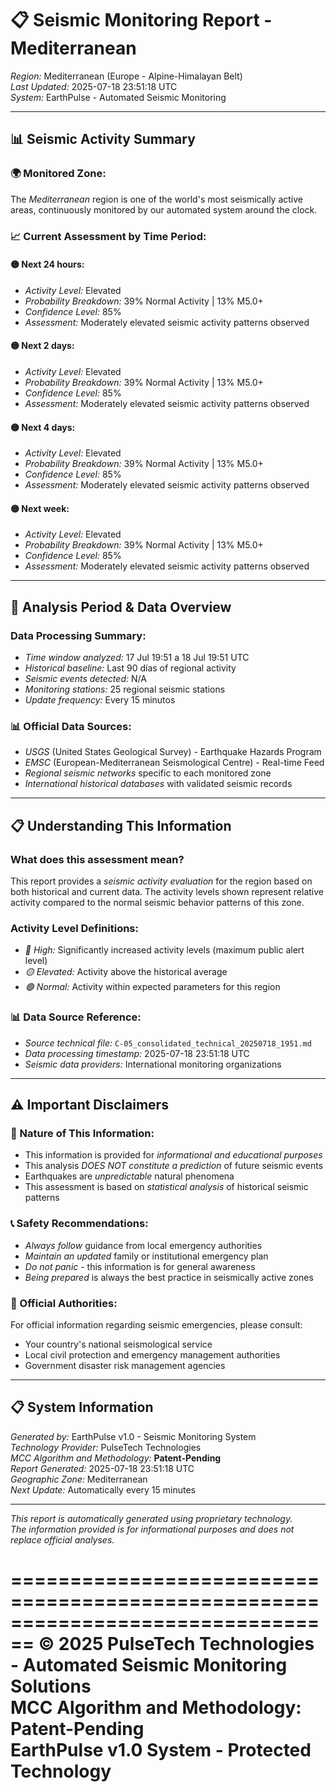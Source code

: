 # 📋 Seismic Monitoring Report - Mediterranean

*Region:* Mediterranean (Europe - Alpine-Himalayan Belt)  
*Last Updated:* 2025-07-18 23:51:18 UTC  
*System:* EarthPulse - Automated Seismic Monitoring  

---

## 📊 Seismic Activity Summary

### 🌍 Monitored Zone:
The *Mediterranean* region is one of the world's most seismically active areas, continuously monitored by our automated system around the clock.

### 📈 Current Assessment by Time Period:

#### 🟡 Next 24 hours:
- *Activity Level:* Elevated
- *Probability Breakdown:* 39% Normal Activity | 13% M5.0+
- *Confidence Level:* 85%
- *Assessment:* Moderately elevated seismic activity patterns observed

#### 🟡 Next 2 days:
- *Activity Level:* Elevated
- *Probability Breakdown:* 39% Normal Activity | 13% M5.0+
- *Confidence Level:* 85%
- *Assessment:* Moderately elevated seismic activity patterns observed

#### 🟡 Next 4 days:
- *Activity Level:* Elevated
- *Probability Breakdown:* 39% Normal Activity | 13% M5.0+
- *Confidence Level:* 85%
- *Assessment:* Moderately elevated seismic activity patterns observed

#### 🟡 Next week:
- *Activity Level:* Elevated
- *Probability Breakdown:* 39% Normal Activity | 13% M5.0+
- *Confidence Level:* 85%
- *Assessment:* Moderately elevated seismic activity patterns observed


---

## 📅 Analysis Period & Data Overview

### Data Processing Summary:
- *Time window analyzed:* 17 Jul 19:51 a 18 Jul 19:51 UTC
- *Historical baseline:* Last 90 días of regional activity
- *Seismic events detected:* N/A
- *Monitoring stations:* 25 regional seismic stations
- *Update frequency:* Every 15 minutos

### 📊 Official Data Sources:
- *USGS* (United States Geological Survey) - Earthquake Hazards Program
- *EMSC* (European-Mediterranean Seismological Centre) - Real-time Feed
- *Regional seismic networks* specific to each monitored zone
- *International historical databases* with validated seismic records



---

## 📋 Understanding This Information

### What does this assessment mean?
This report provides a *seismic activity evaluation* for the region based on both historical and current data. The activity levels shown represent relative activity compared to the normal seismic behavior patterns of this zone.

### Activity Level Definitions:
- *🔴 High:* Significantly increased activity levels (maximum public alert level)
- *🟡 Elevated:* Activity above the historical average  
- *🟢 Normal:* Activity within expected parameters for this region

### 📊 Data Source Reference:
- *Source technical file:* `C-05_consolidated_technical_20250718_1951.md`
- *Data processing timestamp:* 2025-07-18 23:51:18 UTC
- *Seismic data providers:* International monitoring organizations

---

## ⚠️ Important Disclaimers

### 🚨 Nature of This Information:
- This information is provided for *informational and educational purposes*
- This analysis *DOES NOT constitute a prediction* of future seismic events
- Earthquakes are *unpredictable* natural phenomena
- This assessment is based on *statistical analysis* of historical seismic patterns

### 📞 Safety Recommendations:
- *Always follow* guidance from local emergency authorities
- *Maintain an updated* family or institutional emergency plan  
- *Do not panic* - this information is for general awareness
- *Being prepared* is always the best practice in seismically active zones

### 🏢 Official Authorities:
For official information regarding seismic emergencies, please consult:
- Your country's national seismological service
- Local civil protection and emergency management authorities
- Government disaster risk management agencies

---

## 📋 System Information

*Generated by:* EarthPulse v1.0 - Seismic Monitoring System  
*Technology Provider:* PulseTech Technologies  
*MCC Algorithm and Methodology:* **Patent-Pending**  
*Report Generated:* 2025-07-18 23:51:18 UTC  
*Geographic Zone:* Mediterranean  
*Next Update:* Automatically every 15 minutes  

---

*This report is automatically generated using proprietary technology.*  
*The information provided is for informational purposes and does not replace official analyses.*

================================================================================
**© 2025 PulseTech Technologies - Automated Seismic Monitoring Solutions**  
**MCC Algorithm and Methodology: Patent-Pending**  
**EarthPulse v1.0 System - Protected Technology**
================================================================================
